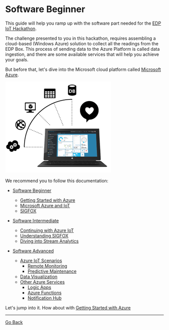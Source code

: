 # Software Beginner

This guide will help you ramp up with the software part needed for the [EDP IoT Hackathon](http://edpiothackathon.edp.pt).

The challenge presented to you in this hackathon, requires assembling a cloud-based (Windows Azure) solution to collect all the readings from the EDP Box. This process of sending data to the Azure Platform is called data ingestion, and there are some available services that will help you achieve your goals.

But before that, let's dive into the Microsoft cloud platform called [Microsoft Azure](https://azure.microsoft.com).

![Microsoft Azure](../images/azure01.png "Microsoft Azure")

We recommend you to follow this documentation:

- [Software Beginner](software-beginner.md)
    * [Getting Started with Azure](software-beginner-startingazure.md)  
    * [Microsoft Azure and IoT](software-beginner-azureiot.md)  
    * [SIGFOX](software-beginner-sigfox.md)  



- [Software Intermediate](software-intermediate.md)
    * [Continuing with Azure IoT](software-intermediate-azureiot.md)  
    * [Understanding SIGFOX](software-intermediate-sigfox.md)  
    * [Diving into Stream Analytics](software-intermediate-asa.md)  



- [Software Advanced](software-advanced.md)
    * [Azure IoT Scenarios](software-advanced.md#azure-iot-scenarios)  
        * [Remote Monitoring](software-advanced.md#remote-monitoring)  
        * [Predictive Maintenance](software-advanced.md#predictive-maintenance)  
    * [Data Visualization](software-advanced.md#data-visualization)  
    * [Other Azure Services](software-advanced.md#other-azure-services)  
        * [Logic Apps](software-advanced.md#logic-apps)  
        * [Azure Functions](software-advanced.md#azure-functions)  
        * [Notification Hub](software-advanced.md#notification-hub)  
  

Let's jump into it. How about with [Getting Started with Azure](software-beginner-startingazure.md)

---

[Go Back](/Documentation/readme.md)






